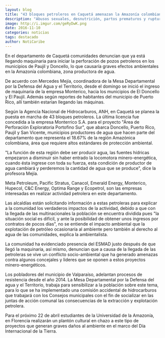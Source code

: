 ```yaml
---
layout: blog
title: "43 bloques petroleros en Caquetá amenazan la Amazonía colombiana"
description: "Abusos sexuales, desnutrición, partos prematuros y ruptura familiar son algunos de los daños causados por las empresas extractivas en la Amazonía del Perú, por los que hoy mujeres activistas e indígenas reclamaron protección del Estado a sus derechos y al medio ambiente"
image: http://i.imgur.com/geRyDwK.png
date: 2016-11-10
categories: noticias
tags: destacado
author: NotiCaribe
---
```


En el departamento de Caquetá comunidades denuncian que ya está llegando maquinaria para iniciar la perforación de pozos petroleros en los municipios de Paujil y Doncello, lo que causaría graves efectos ambientales en la Amazonía colombiana, zona productora de agua.

De acuerdo con Mercedes Mejía, coordinadora de la Mesa Departamental por la Defensa del Agua y el Territorio, desde el domingo se inició el ingreso de maquinaria de la empresa Monterico, hacia  los municipios de El Doncello y El Paujil. Además según reportes de habitantes del municipio de Puerto Rico, allí  también estarían llegando las máquinas.

Según la Agencia Nacional de Hidrocarburos, ANH, en Caquetá se planea la puesta en marcha de 43 bloques petroleros. La última licencia fue concedida a la empresa Monterrico S.A. para el proyecto "Área de Perforación Exploratoria Portofino Sur", que abarca Doncello, Puerto Rico, Paujil y San Vicente, municipios productores de agua que hacen parte del departamento que representa el 18.67% de la región Amazónica colombiana, área que requiere altos estándares de protección ambiental.

"La función de esta región debe ser producir agua, las fuentes hídricas empezaron a disminuir sin haber entrado la locomotora minero-energética, cuando ésta ingrese con toda su fuerza, esta condición de productor de agua cambiará y perderemos la cantidad de agua que se produce", dice la profesora Mejía.

Meta Petroleum, Pacific Stratus, Canacol, Emerald Energy, Monterico, Hupecol, C&C Energy, Optima Range y Ecopetrol, son las empresas interesadas en realizar actividad petrolera en este departamento.

Las alcaldías están solicitando información a estas petroleras para explicar a la comunidad los verdaderos impactos de la actividad, debido a que con la llegada de las multinacionales la población se encuentra dividida pues "la situación social es difícil, y ante la posibilidad de obtener unos ingresos por contratos de pocos días", no se entiende el impacto ambiental que la explotación de petróleo ocasionaría al ambiente pero también al derecho al agua de las comunidades, explica la ambientalista.

La comunidad ha evidenciado presencia del ESMAD justo después de que llegó la maquinaria, así mismo, denuncian que a causa de la llegada de las petroleras se vive un conflicto socio-ambiental que ha generado amenazas contra algunos concejales y lideres que se oponen a estos proyectos minero-energéticos.

Los pobladores del  municipio de Valparaíso, adelantan procesos de resistencia desde el año 2014. La Mesa Departamental por la Defensa del agua y el Territorio, trabaja para sensibilizar a la población sobre este tema, para lo que se ha implementado una comisión accidental de hidrocarburos que trabajará con los Consejos municipales con el fin de socializar en las  juntas de acción comunal las consecuencias de la extracción y explotación petrolera.

Para el próximo 22 de abril estudiantes de la Universidad de la Amazonía, en Florencia realizarán un plantón cultural en chazo a este tipo de proyectos que generan graves daños al ambiente en el marco del Día Internacional de la Tierra.
